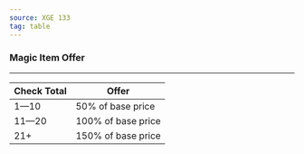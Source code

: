 ```yaml
---
source: XGE 133
tag: table
---
```


### Magic Item Offer
---
|Check Total|Offer|
|----|------------|
|1—10|50% of base price|
|11—20|100% of base price|
|21+|150% of base price|
